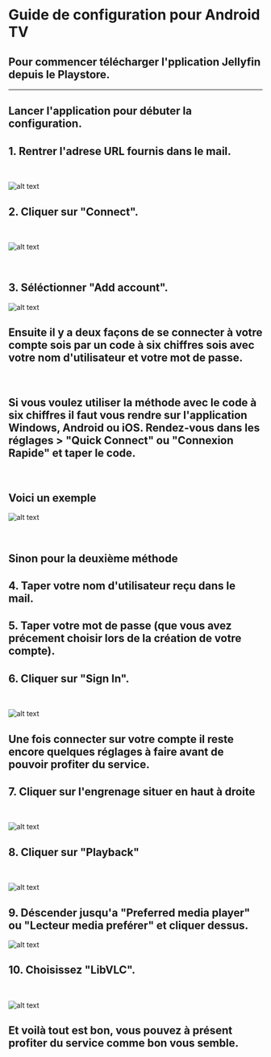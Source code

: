 # Guide de configuration pour Android TV

## Pour commencer télécharger l'pplication Jellyfin depuis le Playstore.
---
## Lancer l'application pour débuter la configuration.

## 1. Rentrer l'adrese URL fournis dans le mail.

<br>

![alt text](https://u.lot.moe/45Zp.png "")

## 2. Cliquer sur "Connect".

<br>

![alt text](https://u.lot.moe/yFtx.png "")

<br>

## 3. Séléctionner "Add account".

![alt text](https://u.lot.moe/L3Hg.png "")

## Ensuite il y a deux façons de se connecter à votre compte sois par un code à six chiffres sois avec votre nom d'utilisateur et votre mot de passe.

<br>

## Si vous voulez utiliser la méthode avec le code à six chiffres il faut vous rendre sur l'application Windows, Android ou iOS. Rendez-vous dans les réglages > "Quick Connect" ou "Connexion Rapide" et taper le code.

<br>

## Voici un exemple 

![alt text](https://u.lot.moe/CYYM.png "")

<br>

## Sinon pour la deuxième méthode
## 4. Taper votre nom d'utilisateur reçu dans le mail. 
## 5. Taper votre mot de passe (que vous avez précement choisir lors de la création de votre compte).
## 6. Cliquer sur "Sign In".

<br>

![alt text](https://u.lot.moe/HvwV.png "")

## Une fois connecter sur votre compte il reste encore quelques réglages à faire avant de pouvoir profiter du service.

## 7. Cliquer sur l'engrenage situer en haut à droite
<br>

![alt text](https://u.lot.moe/xdqg.png "")


## 8. Cliquer sur "Playback"
<br>

![alt text](https://u.lot.moe/G7o3.png "")

## 9. Déscender jusqu'a "Preferred media player" ou "Lecteur media preférer" et cliquer dessus.

![alt text](https://u.lot.moe/p83T.png "")

## 10. Choisissez "LibVLC".
<br>

![alt text](https://u.lot.moe/SzMR.png "")


## Et voilà tout est bon, vous pouvez à présent profiter du service comme bon vous semble.